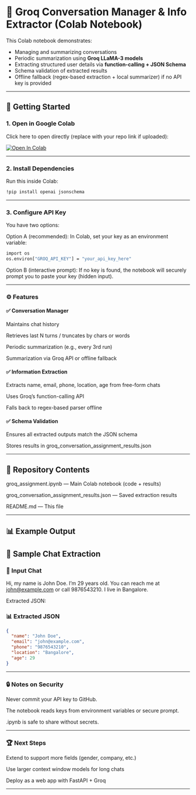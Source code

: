 # 📝 Groq Conversation Manager & Info Extractor (Colab Notebook)

This Colab notebook demonstrates:  
- Managing and summarizing conversations  
- Periodic summarization using **Groq LLaMA-3 models**  
- Extracting structured user details via **function-calling + JSON Schema**  
- Schema validation of extracted results  
- Offline fallback (regex-based extraction + local summarizer) if no API key is provided  

---

## 🚀 Getting Started  

### 1. Open in Google Colab  
Click here to open directly (replace with your repo link if uploaded):  

[![Open In Colab](https://colab.research.google.com/assets/colab-badge.svg)](https://colab.research.google.com/github/your-username/your-repo-name/blob/main/groq_assignment.ipynb)

---

### 2. Install Dependencies  
Run this inside Colab:  
```bash
!pip install openai jsonschema
```

---

### 3. Configure API Key

You have two options:

Option A (recommended):
In Colab, set your key as an environment variable:

```bash
import os
os.environ["GROQ_API_KEY"] = "your_api_key_here"
```


Option B (interactive prompt):
If no key is found, the notebook will securely prompt you to paste your key (hidden input).

---

### ⚙️ Features

#### ✅ Conversation Manager

Maintains chat history

Retrieves last N turns / truncates by chars or words

Periodic summarization (e.g., every 3rd run)

Summarization via Groq API or offline fallback



####  ✅ Information Extraction

Extracts name, email, phone, location, age from free-form chats

Uses Groq’s function-calling API

Falls back to regex-based parser offline



####  ✅ Schema Validation

Ensures all extracted outputs match the JSON schema

Stores results in groq_conversation_assignment_results.json

---

## 📂 Repository Contents

groq_assignment.ipynb — Main Colab notebook (code + results)

groq_conversation_assignment_results.json — Saved extraction results

README.md — This file

---

## 📊 Example Output

## 📝 Sample Chat Extraction

### 💬 Input Chat


Hi, my name is John Doe. I’m 29 years old. You can reach me at john@example.com or call 9876543210. I live in Bangalore.


Extracted JSON:


### 📊 Extracted JSON
```json
{
  "name": "John Doe",
  "email": "john@example.com",
  "phone": "9876543210",
  "location": "Bangalore",
  "age": 29
}
```

---

### 🔒 Notes on Security

Never commit your API key to GitHub.

The notebook reads keys from environment variables or secure prompt.

.ipynb is safe to share without secrets.

---

### 🏆 Next Steps

Extend to support more fields (gender, company, etc.)

Use larger context window models for long chats

Deploy as a web app with FastAPI + Groq


---

